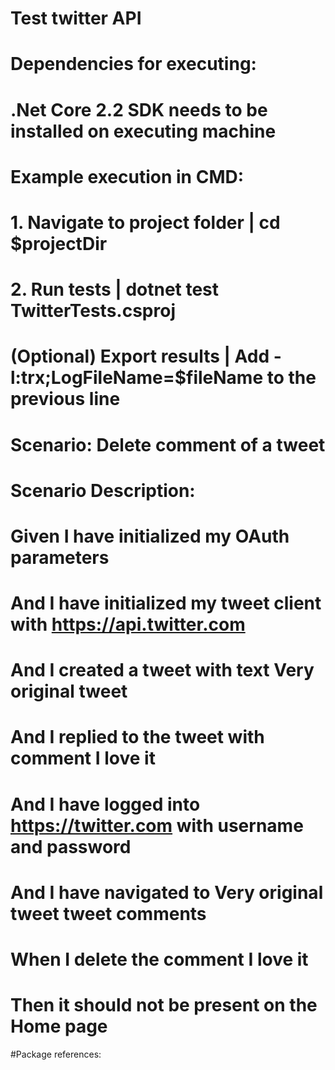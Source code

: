 # Test twitter API

# Dependencies for executing:
# .Net Core 2.2 SDK needs to be installed on executing machine

# Example execution in CMD:
# 	1. Navigate to project folder | cd $projectDir 
#	2. Run tests 				  | dotnet test TwitterTests.csproj
# 	(Optional) Export results 	  | Add -l:trx;LogFileName=$fileName to the previous line

# Scenario:	Delete comment of a tweet

# Scenario Description:
#	Given I have initialized my OAuth parameters
#	And I have initialized my tweet client with https://api.twitter.com
#	And I created a tweet with text Very original tweet
#	And I replied to the tweet with comment I love it
#	And I have logged into https://twitter.com with username and password
#	And I have navigated to Very original tweet tweet comments
#	When I delete the comment I love it
#	Then it should not be present on the Home page

#Package references:
#	 <PackageReference Include="Microsoft.NET.Test.Sdk" Version="16.2.0"/>
#    <PackageReference Include="Microsoft.TestPlatform.TestHost" Version="16.2.0"/>
#    <PackageReference Include="NUnit" Version="3.12.0"/>
#    <PackageReference Include="NUnit.Console" Version="3.10.0"/>
#    <PackageReference Include="NUnit.ConsoleRunner" Version="3.10.0"/>
#    <PackageReference Include="NUnit.Runners" Version="3.10.0"/>
#    <PackageReference Include="NUnit3TestAdapter" Version="3.15.1"/>
#    <PackageReference Include="RestSharp.NetCore" Version="105.2.3"/>
#    <PackageReference Include="Selenium.Support" Version="3.141.0"/>
#    <PackageReference Include="Selenium.WebDriver" Version="3.141.0"/>
#    <PackageReference Include="Selenium.WebDriver.ChromeDriver" Version="78.0.3904.7000"/>
#    <PackageReference Include="SpecFlow" Version="3.0.225"/>
#    <PackageReference Include="SpecFlow.Assist.Dynamic" Version="1.4.1"/>
#    <PackageReference Include="SpecFlow.NUnit" Version="3.0.225"/>
#    <PackageReference Include="SpecFlow.NUnit.Runners" Version="3.0.225"/>
#    <PackageReference Include="SpecFlow.Tools.MsBuild.Generation" Version="3.0.225"/>	
